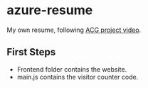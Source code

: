 # azure-resume
My own resume, following [ACG project video](https://www.youtube.com/watch?v=ieYrBWmkfno&t=1839s). 

## First Steps 
- Frontend folder contains the website.
- main.js contains the visitor counter code.
